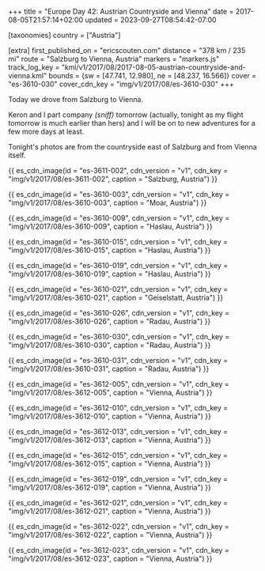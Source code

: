 +++
title = "Europe Day 42: Austrian Countryside and Vienna"
date = 2017-08-05T21:57:14+02:00
updated = 2023-09-27T08:54:42-07:00

[taxonomies]
country = ["Austria"]

[extra]
first_published_on = "ericscouten.com"
distance = "378 km / 235 mi"
route = "Salzburg to Vienna, Austria"
markers = "markers.js"
track_log_key = "kml/v1/2017/08/2017-08-05-austrian-countryside-and-vienna.kml"
bounds = {sw = [47.741, 12.980], ne = [48.237, 16.566]}
cover = "es-3610-030"
cover_cdn_key = "img/v1/2017/08/es-3610-030"
+++

Today we drove from Salzburg to Vienna.

Keron and I part company _(sniff)_ tomorrow (actually, tonight as my flight tomorrow is much earlier than hers) and I will be on to new adventures for a few more days at least.

<!-- more -->

Tonight's photos are from the countryside east of Salzburg and from Vienna itself.

{{ es_cdn_image(id = "es-3611-002", cdn_version = "v1", cdn_key = "img/v1/2017/08/es-3611-002", caption = "Salzburg, Austria") }}

{{ es_cdn_image(id = "es-3610-003", cdn_version = "v1", cdn_key = "img/v1/2017/08/es-3610-003", caption = "Moar, Austria") }}

{{ es_cdn_image(id = "es-3610-009", cdn_version = "v1", cdn_key = "img/v1/2017/08/es-3610-009", caption = "Haslau, Austria") }}

{{ es_cdn_image(id = "es-3610-015", cdn_version = "v1", cdn_key = "img/v1/2017/08/es-3610-015", caption = "Haslau, Austria") }}

{{ es_cdn_image(id = "es-3610-019", cdn_version = "v1", cdn_key = "img/v1/2017/08/es-3610-019", caption = "Haslau, Austria") }}

{{ es_cdn_image(id = "es-3610-021", cdn_version = "v1", cdn_key = "img/v1/2017/08/es-3610-021", caption = "Geiselstatt, Austria") }}

{{ es_cdn_image(id = "es-3610-026", cdn_version = "v1", cdn_key = "img/v1/2017/08/es-3610-026", caption = "Radau, Austria") }}

{{ es_cdn_image(id = "es-3610-030", cdn_version = "v1", cdn_key = "img/v1/2017/08/es-3610-030", caption = "Radau, Austria") }}

{{ es_cdn_image(id = "es-3610-031", cdn_version = "v1", cdn_key = "img/v1/2017/08/es-3610-031", caption = "Radau, Austria") }}

{{ es_cdn_image(id = "es-3612-005", cdn_version = "v1", cdn_key = "img/v1/2017/08/es-3612-005", caption = "Vienna, Austria") }}

{{ es_cdn_image(id = "es-3612-010", cdn_version = "v1", cdn_key = "img/v1/2017/08/es-3612-010", caption = "Vienna, Austria") }}

{{ es_cdn_image(id = "es-3612-013", cdn_version = "v1", cdn_key = "img/v1/2017/08/es-3612-013", caption = "Vienna, Austria") }}

{{ es_cdn_image(id = "es-3612-015", cdn_version = "v1", cdn_key = "img/v1/2017/08/es-3612-015", caption = "Vienna, Austria") }}

{{ es_cdn_image(id = "es-3612-019", cdn_version = "v1", cdn_key = "img/v1/2017/08/es-3612-019", caption = "Vienna, Austria") }}

{{ es_cdn_image(id = "es-3612-021", cdn_version = "v1", cdn_key = "img/v1/2017/08/es-3612-021", caption = "Vienna, Austria") }}

{{ es_cdn_image(id = "es-3612-022", cdn_version = "v1", cdn_key = "img/v1/2017/08/es-3612-022", caption = "Vienna, Austria") }}

{{ es_cdn_image(id = "es-3612-023", cdn_version = "v1", cdn_key = "img/v1/2017/08/es-3612-023", caption = "Vienna, Austria") }}
